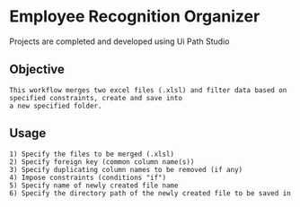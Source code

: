 # Employee Recognition Organizer
Projects are completed and developed using Ui Path Studio

## Objective
```
This workflow merges two excel files (.xlsl) and filter data based on specified constraints, create and save into
a new specified folder.
```

## Usage
```
1) Specify the files to be merged (.xlsl)
2) Specify foreign key (common column name(s))
3) Specify duplicating column names to be removed (if any)
4) Impose constraints (conditions "if")
5) Specify name of newly created file name
6) Specify the directory path of the newly created file to be saved in
```
